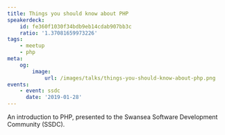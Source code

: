 ```yaml
---
title: Things you should know about PHP
speakerdeck:
    id: fe360f1030f34bdb9eb14cdab907bb3c
    ratio: '1.37081659973226'
tags:
    - meetup
    - php
meta:
    og:
        image:
            url: /images/talks/things-you-should-know-about-php.png
events:
    - event: ssdc
      date: '2019-01-28'
---
```

An introduction to PHP, presented to the Swansea Software Development Community (SSDC).
